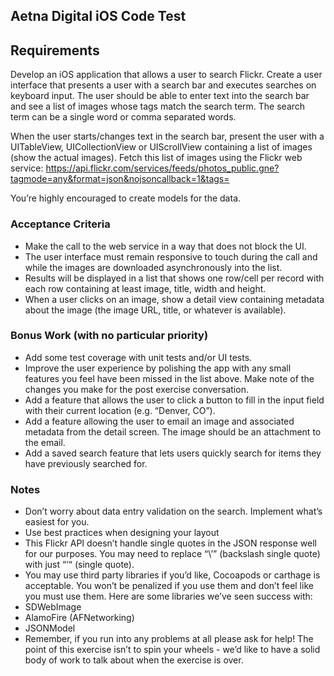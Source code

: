 ## Aetna Digital iOS Code Test
## Requirements

Develop an iOS application that allows a user to search Flickr. Create a user
interface that presents a user with a search bar and executes searches on
keyboard input. The user should be able to enter text into the search bar and see
a list of images whose tags match the search term. The search term can be a
single word or comma separated words.

When the user starts/changes text in the search bar, present the user with a
UITableView, UICollectionView or UIScrollView containing a list of images (show
the actual images). Fetch this list of images using the Flickr web service:
https://api.flickr.com/services/feeds/photos_public.gne?tagmode=any&format=json&nojsoncallback=1&tags=<SearchTerm>

You’re highly encouraged to create models for the data.

### Acceptance Criteria
- Make the call to the web service in a way that does not block the UI.
- The user interface must remain responsive to touch during the call and while the images are downloaded asynchronously into the list.
- Results will be displayed in a list that shows one row/cell per record with each row containing at least image, title, width and height.
- When a user clicks on an image, show a detail view containing metadata
about the image (the image URL, title, or whatever is available).

### Bonus Work (with no particular priority)
- Add some test coverage with unit tests and/or UI tests.
- Improve the user experience by polishing the app with any small features you feel have been missed in the list above. Make note of the changes you make for the post exercise conversation.
- Add a feature that allows the user to click a button to fill in the input field with their current location (e.g. “Denver, CO”).
- Add a feature allowing the user to email an image and associated metadata from the detail screen. The image should be an attachment to the email.
- Add a saved search feature that lets users quickly search for items they have previously searched for.

 ### Notes
- Don’t worry about data entry validation on the search. Implement what’s easiest for you.
- Use best practices when designing your layout
- This Flickr API doesn’t handle single quotes in the JSON response well for our purposes. You may need to replace “\’” (backslash single quote) with just “‘“ (single quote).
- You may use third party libraries if you’d like, Cocoapods or carthage is acceptable. You won’t be penalized if you use them and don’t feel like you must use them. Here are some libraries we’ve seen success with:
- SDWebImage
- AlamoFire (AFNetworking)
- JSONModel
- Remember, if you run into any problems at all please ask for help! The point of this exercise isn’t to spin your wheels - we’d like to have a solid body of work to talk about when the exercise is over.
